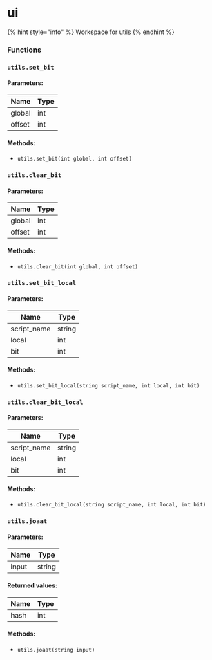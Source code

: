 # ui

{% hint style="info" %}
Workspace for utils
{% endhint %}

### Functions

### `utils.set_bit`

#### Parameters:

| Name   | Type |
| ------ | ---- |
| global | int  |
| offset | int  |

#### Methods:

* `utils.set_bit(int global, int offset)`

### `utils.clear_bit`

#### Parameters:

| Name   | Type |
| ------ | ---- |
| global | int  |
| offset | int  |

#### Methods:

* `utils.clear_bit(int global, int offset)`

### `utils.set_bit_local`

#### Parameters:

| Name        | Type   |
| ----------- | ------ |
| script_name | string |
| local       | int    |
| bit         | int    |

#### Methods:

* `utils.set_bit_local(string script_name, int local, int bit)`

### `utils.clear_bit_local`

#### Parameters:

| Name        | Type   |
| ----------- | ------ |
| script_name | string |
| local       | int    |
| bit         | int    |

#### Methods:

* `utils.clear_bit_local(string script_name, int local, int bit)`

### `utils.joaat`

#### Parameters:

| Name  | Type   |
| ----- | ------ |
| input | string |

#### Returned values:

| Name | Type |
| ---- | ---- |
| hash | int  |

#### Methods:

* `utils.joaat(string input)`